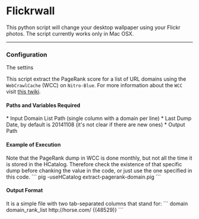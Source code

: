 # Flickrwall

This python script will change your desktop wallpaper using your Flickr photos.
The script currently works only in Mac OSX.

------------
<h3>Configuration</h3>

The settins 

This script extract the PageRank score for a list of URL domains using the `WebCrawlCache` (WCC) on `Nitro-Blue`. 
For more information about the `WCC` visit [this twiki](http://twiki.corp.yahoo.com/view/Yst/WebCrawlCache).

<h4>Paths and Variables Required</h4>
* Input Domain List Path (single column with a domain per line)
* Last Dump Date, by default is 20141108 (it's not clear if there are new ones)
* Output Path

<h4>Example of Execution</h4>
Note that the PageRank dump in WCC is done monthly, but not all the time it is stored in the HCatalog. Therefore check the existence of that specific dump before chanking the value in the code, or just use the one specified in this code.
```
pig -useHCatalog extract-pagerank-domain.pig
```

<h4>Output Format</h4>
It is a simple file with two tab-separated columns that stand for:
```
domain <tab> domain_rank_list
http://horse.com/ <tab> {(48529)}
```
